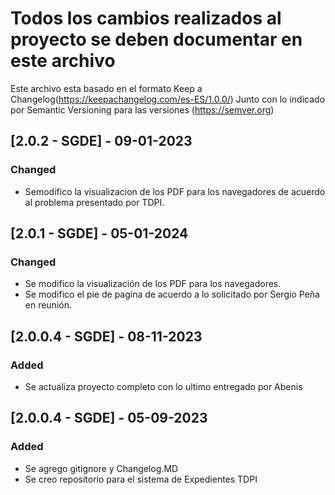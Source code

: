# Todos los cambios realizados al proyecto se deben documentar en este archivo

Este archivo esta basado en el formato Keep a Changelog(https://keepachangelog.com/es-ES/1.0.0/)
Junto con lo indicado por Semantic Versioning para las versiones (https://semver.org)

## [2.0.2 - SGDE] - 09-01-2023

### Changed

- Semodifico la visualizacion de los PDF para los navegadores de acuerdo al problema presentado por TDPI.

## [2.0.1 - SGDE] - 05-01-2024

### Changed

- Se modifico la visualización de los PDF para los navegadores.
- Se modifico el pie de pagina de acuerdo a lo solicitado por Sergio Peña en reunión.

## [2.0.0.4 - SGDE] - 08-11-2023

### Added

- Se actualiza proyecto completo con lo ultimo entregado por Abenis

## [2.0.0.4 - SGDE] - 05-09-2023

### Added

- Se agrego gitignore y Changelog.MD
- Se creo repositorio para el sistema de Expedientes TDPI
